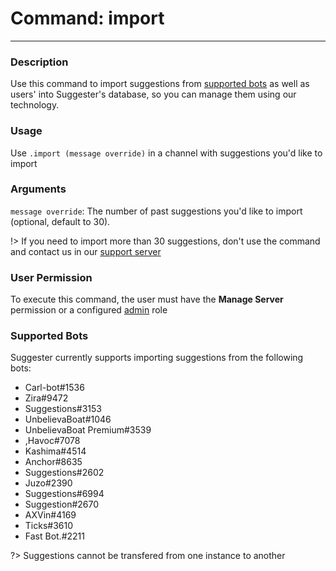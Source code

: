 # Command: import
---
### Description
Use this command to import suggestions from [supported bots](admin/import.md?id=supported-bots) as well as users' into Suggester's database, so you can manage them using our technology. 


### Usage
Use `.import (message override)` in a channel with suggestions you'd like to import

### Arguments
`message override`: The number of past suggestions you'd like to import (optional, default to 30).  

!> If you need to import more than 30 suggestions, don't use the command and contact us in our [support server](https://discord.gg/G5pEdUp)


### User Permission
To execute this command, the user must have the **Manage Server** permission or a configured [admin](/config/adminroles.md) role

### Supported Bots

Suggester currently supports importing suggestions from the following bots:

- Carl-bot#1536
- Zira#9472
- Suggestions#3153
- UnbelievaBoat#1046
- UnbelievaBoat Premium#3539
- ,Havoc#7078
- Kashima#4514
- Anchor#8635
- Suggestions#2602
- Juzo#2390
- Suggestions#6994
- Suggestion#2670
- AXVin#4169
- Ticks#3610
- Fast Bot.#2211

?> Suggestions cannot be transfered from one instance to another
